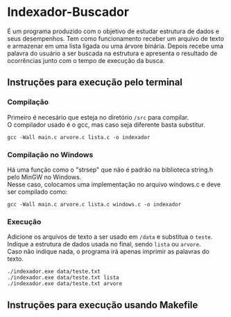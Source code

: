 
# Indexador-Buscador
É um programa produzido com o objetivo de estudar estrutura de dados e seus desempenhos. Tem como funcionamento receber um arquivo de texto e armazenar em uma lista ligada ou uma árvore binária. Depois recebe uma palavra do usuário a ser buscada na estrutura e apresenta o resultado de ocorrências junto com o tempo de execução da busca.

## Instruções para execução pelo terminal

### Compilação

Primeiro é necesário que esteja no diretório `/src` para compilar.\
O compilador usado é o gcc, mas caso seja diferente basta substitur.

```
gcc -Wall main.c arvore.c lista.c -o indexador
```

### Compilação no Windows

Há uma função como o "strsep" que não é padrão na biblioteca string.h pelo MinGW no Windows.\
Nesse caso, colocamos uma implementação no arquivo windows.c e deve ser compilado como:

```
gcc -Wall main.c arvore.c lista.c windows.c -o indexador
```

### Execução

Adicione os arquivos de texto a ser usado em `/data` e substitua o `teste`.\
Indique a estrutura de dados usada no final, sendo `lista` ou `arvore`.\
Caso não indique nada, o programa irá apenas imprimir as palavras do texto.

```
./indexador.exe data/teste.txt
./indexador.exe data/teste.txt lista
./indexador.exe data/teste.txt arvore
```

## Instruções para execução usando Makefile
